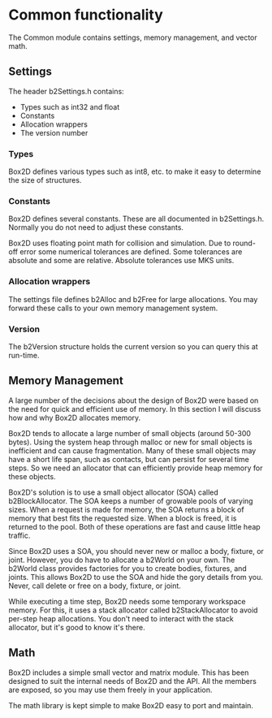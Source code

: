 # Common functionality
The Common module contains settings, memory management, and vector math.

## Settings
The header b2Settings.h contains:
- Types such as int32 and float
- Constants
- Allocation wrappers
- The version number

### Types
Box2D defines various types such as int8, etc. to make it easy
to determine the size of structures.

### Constants
Box2D defines several constants. These are all documented in
b2Settings.h. Normally you do not need to adjust these constants.

Box2D uses floating point math for collision and simulation. Due to
round-off error some numerical tolerances are defined. Some tolerances
are absolute and some are relative. Absolute tolerances use MKS units.

### Allocation wrappers
The settings file defines b2Alloc and b2Free for large allocations. You
may forward these calls to your own memory management system.

### Version
The b2Version structure holds the current version so you can query this
at run-time.

## Memory Management
A large number of the decisions about the design of Box2D were based on
the need for quick and efficient use of memory. In this section I will
discuss how and why Box2D allocates memory.

Box2D tends to allocate a large number of small objects (around 50-300
bytes). Using the system heap through malloc or new for small objects is
inefficient and can cause fragmentation. Many of these small objects may
have a short life span, such as contacts, but can persist for several
time steps. So we need an allocator that can efficiently provide heap
memory for these objects.

Box2D's solution is to use a small object allocator (SOA) called
b2BlockAllocator. The SOA keeps a number of growable pools of varying
sizes. When a request is made for memory, the SOA returns a block of
memory that best fits the requested size. When a block is freed, it is
returned to the pool. Both of these operations are fast and cause little
heap traffic.

Since Box2D uses a SOA, you should never new or malloc a body, fixture,
or joint. However, you do have to allocate a b2World on your own. The
b2World class provides factories for you to create bodies, fixtures, and
joints. This allows Box2D to use the SOA and hide the gory details from
you. Never, call delete or free on a body, fixture, or joint.

While executing a time step, Box2D needs some temporary workspace
memory. For this, it uses a stack allocator called b2StackAllocator to
avoid per-step heap allocations. You don't need to interact with the
stack allocator, but it's good to know it's there.

## Math
Box2D includes a simple small vector and matrix module. This has been
designed to suit the internal needs of Box2D and the API. All the
members are exposed, so you may use them freely in your application.

The math library is kept simple to make Box2D easy to port and maintain.

